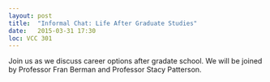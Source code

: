 ```yaml
---
layout: post
title:  "Informal Chat: Life After Graduate Studies"
date:   2015-03-31 17:30
loc: VCC 301
---
```


Join us as we discuss career options after gradate school.
We will be joined by Professor Fran Berman and Professor Stacy Patterson.

